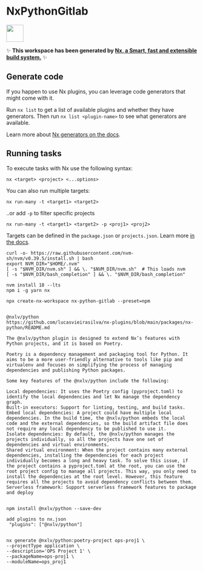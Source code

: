 # NxPythonGitlab

<a alt="Nx logo" href="https://nx.dev" target="_blank" rel="noreferrer"><img src="https://raw.githubusercontent.com/nrwl/nx/master/images/nx-logo.png" width="45"></a>

✨ **This workspace has been generated by [Nx, a Smart, fast and extensible build system.](https://nx.dev)** ✨

## Generate code

If you happen to use Nx plugins, you can leverage code generators that might come with it.

Run `nx list` to get a list of available plugins and whether they have generators. Then run `nx list <plugin-name>` to see what generators are available.

Learn more about [Nx generators on the docs](https://nx.dev/plugin-features/use-code-generators).

## Running tasks

To execute tasks with Nx use the following syntax:

```
nx <target> <project> <...options>
```

You can also run multiple targets:

```
nx run-many -t <target1> <target2>
```

..or add `-p` to filter specific projects

```
nx run-many -t <target1> <target2> -p <proj1> <proj2>
```

Targets can be defined in the `package.json` or `projects.json`. Learn more [in the docs](https://nx.dev/core-features/run-tasks).


```
curl -o- https://raw.githubusercontent.com/nvm-sh/nvm/v0.39.5/install.sh | bash
export NVM_DIR="$HOME/.nvm"
[ -s "$NVM_DIR/nvm.sh" ] && \. "$NVM_DIR/nvm.sh"  # This loads nvm
[ -s "$NVM_DIR/bash_completion" ] && \. "$NVM_DIR/bash_completion"

nvm install 18 --lts
npm i -g yarn nx

npx create-nx-workspace nx-python-gitlab --preset=npm 


@nxlv/python
https://github.com/lucasvieirasilva/nx-plugins/blob/main/packages/nx-python/README.md

The @nxlv/python plugin is designed to extend Nx’s features with Python projects, and it is based on Poetry.

Poetry is a dependency management and packaging tool for Python. It aims to be a more user-friendly alternative to tools like pip and virtualenv and focuses on simplifying the process of managing dependencies and publishing Python packages.

Some key features of the @nxlv/python include the following:

Local dependencies: It uses the Poetry config (pyproject.toml) to identify the local dependencies and let Nx manage the dependency graph.
Built-in executors: Support for linting, testing, and build tasks.
Embed local dependencies: A project could have multiple local dependencies. In the build time, the @nxlv/python embeds the local code and the external dependencies, so the build artifact file does not require any local dependency to be published to use it.
Isolate dependencies: By default, the @nxlv/python manages the projects individually, so all the projects have one set of dependencies and virtual environments.
Shared virtual environment: When the project contains many external dependencies, installing the dependencies for each project individually becomes a long and heavy task. To solve this issue, if the project contains a pyproject.toml at the root, you can use the root project config to manage all projects. This way, you only need to install the dependencies at the root level. However, this feature requires all the projects to avoid dependency conflicts between them.
Serverless framework: Support serverless framework features to package and deploy


npm install @nxlv/python --save-dev

add plugins to nx.json
 "plugins": ["@nxlv/python"]


nx generate @nxlv/python:poetry-project ops-proj1 \
--projectType application \
--description='OPS Project 1' \
--packageName=ops-proj1 \
--moduleName=ops_proj1

```